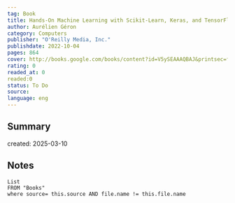 ```yaml
---
tag: Book
title: Hands-On Machine Learning with Scikit-Learn, Keras, and TensorFlow 
author: Aurélien Géron
category: Computers
publisher: "O'Reilly Media, Inc."
publishdate: 2022-10-04
pages: 864
cover: http://books.google.com/books/content?id=V5ySEAAAQBAJ&printsec=frontcover&img=1&zoom=1&edge=curl&source=gbs_api
rating: 0
readed_at: 0
readed:0
status: To Do
source: 
language: eng
---
```

## Summary

created: 2025-03-10
## Notes
```dataview
List 
FROM "Books"
where source= this.source AND file.name != this.file.name
```